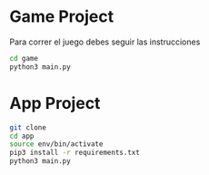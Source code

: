 # Game Project
Para correr el juego debes seguir las instrucciones

```sh
cd game
python3 main.py
```

# App Project
```sh
git clone
cd app
source env/bin/activate
pip3 install -r requirements.txt
python3 main.py
```